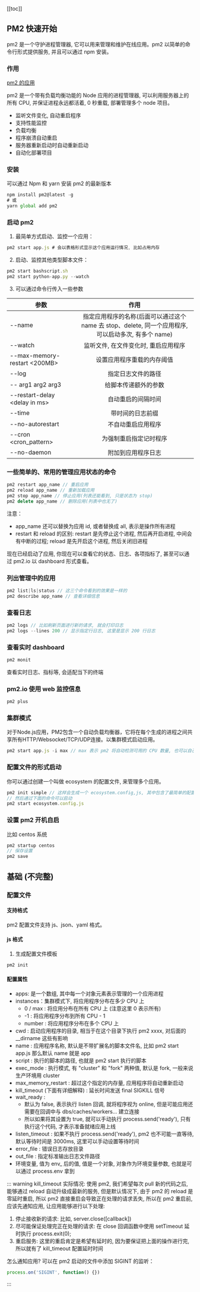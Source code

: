 [[toc]]

## PM2 快速开始
pm2 是一个守护进程管理器, 它可以用来管理和维护在线应用。pm2 以简单的命令行形式提供服务, 并且可以通过 npm 安装。

### 作用
[pm2 的应用](https://juejin.cn/post/6975110853473337381)

pm2 是一个带有负载均衡功能的 Node 应用的进程管理器, 可以利用服务器上的所有 CPU, 并保证进程永远都活着, 0 秒重载, 部署管理多个 node 项目。
- 监听文件变化, 自动重启程序
- 支持性能监控
- 负载均衡
- 程序崩溃自动重启
- 服务器重新启动时自动重新启动
- 自动化部署项目

### 安装
可以通过 Npm 和 yarn 安装 pm2 的最新版本
``` js
npm install pm2@latest -g
# 或
yarn global add pm2
```

### 启动 pm2
1. 最简单方式启动、监控一个应用：
``` js
pm2 start app.js # 会以表格形式显示这个应用运行情况, 比如占用内存
```

2. 启动、监控其他类型脚本文件：
``` js
pm2 start bashscript.sh
pm2 start python-app.py --watch
```

3. 可以通过命令行传入一些参数

| 参数        | 作用           |
| ------------- |:-------------:|
| --name      | 指定应用程序的名称(后面可以通过这个 name 去 stop、delete, 同一个应用程序, 可以启动多次, 有多个 name) |
| --watch      | 监听文件, 在文件变化时, 重启应用程序      |
| --max-memory-restart <200MB> | 设置应用程序重载的内存阈值      |
| --log | 指定日志文件的路径      |
| -- arg1 arg2 arg3 | 给脚本传递额外的参数      |
| --restart-delay \<delay in ms\> | 自动重启的间隔时间      |
| --time | 带时间的日志前缀      |
| --no-autorestart | 不自动重启应用程序      |
| --cron \<cron_pattern\> | 为强制重启指定记时程序      |
| --no-daemon | 附加到应用程序日志      |


### 一些简单的、常用的管理应用状态的命令
``` js
pm2 restart app_name // 重启应用
pm2 reload app_name // 重新加载应用
pm2 stop app_name // 停止应用(列表还能看到, 只是状态为 stop)
pm2 delete app_name // 删除应用(列表中也无了)
```

注意：
- app_name 还可以替换为应用 id, 或者替换成 all, 表示是操作所有进程
- restart 和 reload 的区别: restart 是先停止这个进程, 然后再开启进程, 中间会有中断的过程; reload 是先开启这个进程, 然后关闭旧进程

现在已经启动了应用, 你现在可以查看它的状态、日志、各项指标了, 甚至可以通过 pm2.io 以 dashboard 形式查看。


### 列出管理中的应用
``` js
pm2 list|ls|status // 这三个命令看到的效果是一样的
pm2 describe app_name // 查看详细信息
```

### 查看日志
``` js
pm2 logs // 比如刷新页面进行新的请求, 就会打印日志
pm2 logs --lines 200 // 显示指定行日志, 这里是显示 200 行日志
```

### 查看实时 dashboard
``` js
pm2 monit
```
查看实时日志、指标等, 会适配当下的终端

### pm2.io 使用 web 监控信息
``` js
pm2 plus
```

### 集群模式
对于Node.js应用，PM2包含一个自动负载均衡器，它将在每个生成的进程之间共享所有HTTP/Websocket/TCP/UDP连接。以集群模式启动应用。 
``` js
pm2 start app.js -i max // max 表示 pm2 将自动检测可用的 CPU 数量, 也可以自己指定数量
```

### 配置文件的形式启动
你可以通过创建一个叫做 ecosystem 的配置文件, 来管理多个应用。
``` js
pm2 init simple // 这样会生成一个 ecosystem.config,js, 其中包含了最简单的配置内容, 即应用名字和文件路径
// 然后通过下面的命令可以启动
pm2 start ecosystem.config.js
```

### 设置 pm2 开机自启
比如 centos 系统
``` js
pm2 startup centos
// 保存设置
pm2 save
```

## 基础 (不完整)
### 配置文件
#### 支持格式
pm2 配置文件支持 js、json、yaml 格式。

#### js 格式
1. 生成配置文件模板
``` js
pm2 init
```

#### 配置属性
- apps: 是一个数组, 其中每一个对象元素表示管理的一个应用进程
- instances：集群模式下, 将应用程序分布在多少 CPU 上
    - 0 / max : 将应用分布在所有 CPU 上 (注意这里 0 表示所有)
    - -1 : 将应用程序分布到所有 CPU - 1 
    - number : 将应用程序分布在多个 CPU 上
- cwd : 启动应用程序的目录, 相当于在这个目录下执行 pm2 xxxx, 对后面的 __dirname 这些有影响
- name : 应用程序名称, 默认是不带扩展名的脚本文件名, 比如 pm2 start app.js 那么默认 name 就是 app
- script : 执行的脚本的路径, 也就是 pm2 start 执行的脚本
- exec_mode : 执行模式, 有 "cluster" 和 "fork" 两种值, 默认是 fork, 一般来说生产环境用 cluster
- max_memory_restart : 超过这个指定的内存量, 应用程序将自动重新启动
- kill_timeout (下面有详细解释) : 延长时间发送 final SIGKILL 信号
- wait_ready : 
    - 默认为 false, 表示执行 listen 回调, 就将程序视为 online, 但是可能应用还需要在回调中与 dbs/caches/workers... 建立连接
    - 所以如果将其设置为 true, 就可以手动执行 process.send('ready'), 只有执行这个代码, 才表示准备就绪应用上线
- listen_timeout : 如果不执行 process.send('ready'), pm2 也不可能一直等待, 默认等待时间是 3000ms, 这里可以手动设置等待时间
- error_file : 错误日志存放目录
- out_file : 指定标准输出日志文件路径
- 环境变量, 值为 env_ 后的值, 值是一个对象, 对象作为环境变量参数, 也就是可以通过 process.env 拿到

::: warning kill_timeout
实际情况: 使用 pm2, 我们希望每次 pull 新的代码之后, 能够通过 reload 自动升级成最新的服务, 但是默认情况下, 由于 pm2 的 reload 是零延时重启, 所以 pm2 直接重启会导致正在处理的请求丢失, 所以在 pm2 重启前, 应该先通知应用, 让应用能够进行以下处理:
1. 停止接收新的请求: 比如, server.close([callback])
2. 尽可能保证处理完正在处理的请求: 在 close 回调函数中使用 setTimeout 延时执行 process.exit(0);
3. 重启服务: 这里的重启肯定是希望有延时的, 因为要保证把上面的操作进行完, 所以就有了 kill_timeout 配置延时时间

怎么通知应用? 可以在 pm2 启动的文件中添加 SIGINT 的监听：
``` js
process.on('SIGINT', function() {})
```
:::